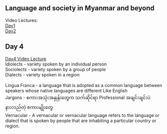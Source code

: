 ## Language and society in Myanmar and beyond

Video Lectures: <br>
[Day1](https://fb.watch/74ssih0UHV/)<br>
[Day2](https://fb.watch/74sGw_I68_/)<br>

## Day 4
[Day4 Video Lecture](https://fb.watch/77qtriFQJu/)<br>
Idiolects - variety spoken by an individual person<br> 
Sociolects - variety spoken by a group of people<br>
Dialects - variety spoken in a region <br> <br>
Lingua Franca - a language that is adopted as a common language between speakers whose native languages are different Like English <br>
Jargons - စကားအသုံးအနှုန်းတွေက သက်ဆိုင်ရာ Professional အချင်းချင်းပဲ နားလည်တဲ့ စကားမျိုးတွေ <br>
Vernacular - A vernacular or vernacular language refers to the language or dialect that is spoken by people that are inhabiting a particular country or region.

